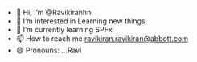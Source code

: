 - 👋 Hi, I’m @Ravikiranhn
- 👀 I’m interested in Learning new things
- 🌱 I’m currently learning SPFx
- 📫 How to reach me ravikiran.ravikiran@abbott.com
- 😄 Pronouns: ...Ravi

<!---
Ravikiranhn/Ravikiranhn is a ✨ special ✨ repository because its `README.md` (this file) appears on your GitHub profile.
You can click the Preview link to take a look at your changes.
--->
